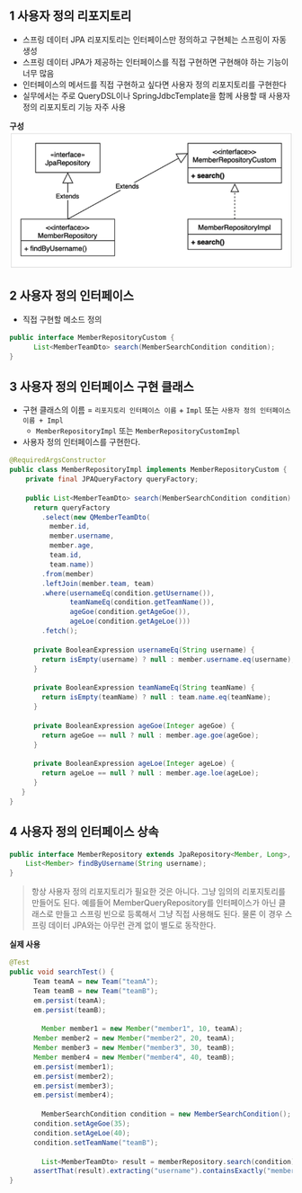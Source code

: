 ##  1 사용자 정의 리포지토리

* 스프링 데이터 JPA 리포지토리는 인터페이스만 정의하고 구현체는 스프링이 자동 생성
* 스프링 데이터 JPA가 제공하는 인터페이스를 직접 구현하면 구현해야 하는 기능이 너무 많음
* 인터페이스의 메서드를 직접 구현하고 싶다면 사용자 정의 리포지토리를 구현한다
* 실무에서는 주로 QueryDSL이나 SpringJdbcTemplate을 함께 사용할 때 사용자 정의 리포지토리 기능 자주 사용

**구성**
![custom-repository.png](images/custom-repository.png)

##  2 사용자 정의 인터페이스

* 직접 구현할 메소드 정의

```java
public interface MemberRepositoryCustom {
      List<MemberTeamDto> search(MemberSearchCondition condition);
}
```

##  3 사용자 정의 인터페이스 구현 클래스

* 구현 클래스의 이름 = `리포지토리 인터페이스 이름` + `Impl` 또는 `사용자 정의 인터페이스 이름 + Impl`
	* `MemberRepositoryImpl` 또는 `MemberRepositoryCustomImpl`
* 사용자 정의 인터페이스를 구현한다.

```java
@RequiredArgsConstructor
public class MemberRepositoryImpl implements MemberRepositoryCustom {
    private final JPAQueryFactory queryFactory;

    public List<MemberTeamDto> search(MemberSearchCondition condition) {
      return queryFactory
        .select(new QMemberTeamDto(
          member.id,
          member.username,
          member.age,
          team.id,
          team.name))
        .from(member)
        .leftJoin(member.team, team)
        .where(usernameEq(condition.getUsername()),
               teamNameEq(condition.getTeamName()),
               ageGoe(condition.getAgeGoe()),
               ageLoe(condition.getAgeLoe()))
        .fetch();
      
      private BooleanExpression usernameEq(String username) {
        return isEmpty(username) ? null : member.username.eq(username);
      }
      
      private BooleanExpression teamNameEq(String teamName) {
        return isEmpty(teamName) ? null : team.name.eq(teamName);
      }
      
      private BooleanExpression ageGoe(Integer ageGoe) {
        return ageGoe == null ? null : member.age.goe(ageGoe);
      }
      
      private BooleanExpression ageLoe(Integer ageLoe) {
        return ageLoe == null ? null : member.age.loe(ageLoe);
      } 
   }
}
```

##  4 사용자 정의 인터페이스 상속

```java
public interface MemberRepository extends JpaRepository<Member, Long>, MemberRepositoryCustom {
	List<Member> findByUsername(String username);
}
```

> 항상 사용자 정의 리포지토리가 필요한 것은 아니다. 그냥 임의의 리포지토리를 만들어도 된다. 예를들어 MemberQueryRepository를 인터페이스가 아닌 클래스로 만들고 스프링 빈으로 등록해서 그냥 직접
> 사용해도 된다. 물론 이 경우 스프링 데이터 JPA와는 아무런 관계 없이 별도로 동작한다.

**실제 사용**

```java
@Test
public void searchTest() {
      Team teamA = new Team("teamA");
      Team teamB = new Team("teamB");
      em.persist(teamA);
      em.persist(teamB);
      
    	Member member1 = new Member("member1", 10, teamA);
      Member member2 = new Member("member2", 20, teamA);
      Member member3 = new Member("member3", 30, teamB);
      Member member4 = new Member("member4", 40, teamB);
      em.persist(member1);
      em.persist(member2);
      em.persist(member3);
      em.persist(member4);
      
    	MemberSearchCondition condition = new MemberSearchCondition();
      condition.setAgeGoe(35);
      condition.setAgeLoe(40);
      condition.setTeamName("teamB");
      
    	List<MemberTeamDto> result = memberRepository.search(condition);
      assertThat(result).extracting("username").containsExactly("member4");
}
```

